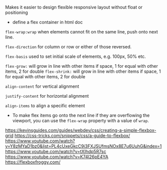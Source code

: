 
Makes it easier to design flexible responsive layout without float or positioning

- define a flex container in html doc

``flex-wrap:wrap`` when elements cannot fit on the same line, push onto next line. 

``flex-direction`` for column or row or either of those reversed.

``flex-basis`` used to set initial scale of elements, e.g. 100px, 50% etc. 

``flex-grow:`` will grow in line with other items if space, 1 for equal with other items, 2 for double
``flex-shrink:`` will grow in line with other items if space, 1 for equal with other items, 2 for double

``align-content`` for vertical alignment 

``justify-content`` for horizontal alignment 

``align-items`` to align a specific element 


- To make flex items go onto the next line if they are overflowing the viewport, you can use the `flex-wrap` property with a value of `wrap`.

https://kevinsguides.com/guides/webdev/css/creating-a-simple-flexbox-grid
https://css-tricks.com/snippets/css/a-guide-to-flexbox/
https://www.youtube.com/watch?v=Y8zMYaD1bz0&list=PL4cUxeGkcC9i3FXJSUfmsNOx8E7u6UuhG&index=1
https://www.youtube.com/watch?v=tXIhdp5R7sc
https://www.youtube.com/watch?v=K74l26pE4YA 
https://flexboxfroggy.com/